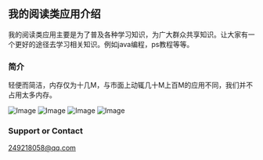 ## 我的阅读类应用介绍
我的阅读类应用主要是为了普及各种学习知识，为广大群众共享知识。让大家有一个更好的途径去学习相关知识。例如java编程，ps教程等等。
### 简介
轻便而简洁，内存仅为十几M，与市面上动辄几十M上百M的应用不同，我们并不占用太多内存。

![Image](./640x960.png)
![Image](./1.png)
![Image](./2.png)
![Image](./3.png)

### Support or Contact
249218058@qq.com
